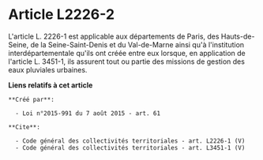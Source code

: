 # Article L2226-2

L'article L. 2226-1 est applicable aux départements de Paris, des Hauts-de-Seine, de la Seine-Saint-Denis et du Val-de-Marne
ainsi qu'à l'institution interdépartementale qu'ils ont créée entre eux lorsque, en application de l'article L. 3451-1, ils
assurent tout ou partie des missions de gestion des eaux pluviales urbaines.

**Liens relatifs à cet article**

	**Créé par**:

	  - Loi n°2015-991 du 7 août 2015 - art. 61

	**Cite**:

	  - Code général des collectivités territoriales - art. L2226-1 (V)
	  - Code général des collectivités territoriales - art. L3451-1 (V)
